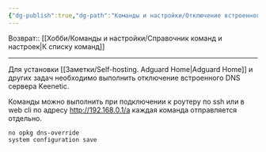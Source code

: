```yaml
---
{"dg-publish":true,"dg-path":"Команды и настройки/Отключение встроенного DNS Keenetic.md","permalink":"/komandy-i-nastrojki/otklyuchenie-vstroennogo-dns-keenetic/","updated":"2024-09-24T22:28:31+03:00"}
---
```


Возврат:: [[Хобби/Команды и настройки/Справочник команд и настроек\|К списку команд]]

---
Для установки [[Заметки/Self-hosting. Adguard Home\|Adguard Home]] и других задач необходимо выполнить отключение встроенного DNS сервера Keenetic.

Команды можно выполнить при подключении к роутеру по ssh или в web cli по адресу
http://192.168.0.1/a каждая команда отправляется отдельно.

```shell
no opkg dns-override
system configuration save
```

